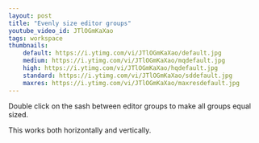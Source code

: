 ```yaml
---
layout: post
title: "Evenly size editor groups"
youtube_video_id: JTlOGmKaXao
tags: workspace
thumbnails:
    default: https://i.ytimg.com/vi/JTlOGmKaXao/default.jpg
    medium: https://i.ytimg.com/vi/JTlOGmKaXao/mqdefault.jpg
    high: https://i.ytimg.com/vi/JTlOGmKaXao/hqdefault.jpg
    standard: https://i.ytimg.com/vi/JTlOGmKaXao/sddefault.jpg
    maxres: https://i.ytimg.com/vi/JTlOGmKaXao/maxresdefault.jpg
---
```


Double click on the sash between editor groups to make all groups equal sized.

This works both horizontally and vertically.